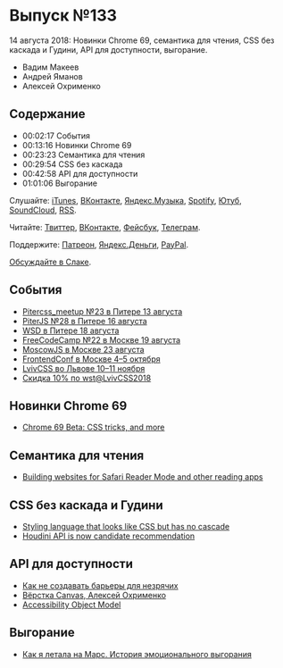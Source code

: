 # Выпуск №133

14 августа 2018: Новинки Chrome 69, семантика для чтения, CSS без каскада и Гудини, API для доступности, выгорание.

- Вадим Макеев
- Андрей Яманов
- Алексей Охрименко

## Содержание

- 00:02:17 События
- 00:13:16 Новинки Chrome 69
- 00:23:23 Семантика для чтения
- 00:29:54 CSS без каскада
- 00:42:58 API для доступности
- 01:01:06 Выгорание

Слушайте: [iTunes](https://itunes.apple.com/podcast/id1080500016), [ВКонтакте](https://vk.com/podcasts-32017543), [Яндекс.Музыка](https://music.yandex.ru/album/6245956), [Spotify](https://open.spotify.com/show/3rzAcADjpBpXt73L0epTjV), [Ютуб](https://www.youtube.com/playlist?list=PLMBnwIwFEFHcwuevhsNXkFTcadeX5R1Go), [SoundCloud](https://soundcloud.com/web-standards), [RSS](https://web-standards.ru/podcast/feed/).

Читайте: [Твиттер](https://twitter.com/webstandards_ru), [ВКонтакте](https://vk.com/webstandards_ru), [Фейсбук](https://www.facebook.com/webstandardsru), [Телеграм](https://t.me/webstandards_ru).

Поддержите: [Патреон](https://www.patreon.com/webstandards_ru), [Яндекс.Деньги](https://money.yandex.ru/to/41001119329753), [PayPal](https://www.paypal.me/pepelsbey).

[Обсуждайте в Слаке](http://slack.web-standards.ru/).

## События

- [Pitercss_meetup №23 в Питере 13 августа](https://medium.com/pitercss-meetup/pitercss-meetup-23-a69ff41683a4)
- [PiterJS №28 в Питере 16 августа](https://medium.com/piterjs/piterjs28-ac927334e7b4)
- [WSD в Питере 18 августа](https://wsd.events/2018/08/18/)
- [FreeCodeCamp №22 в Москве 19 августа](https://events.yandex.ru/events/yagosti/19-aug-2018/)
- [MoscowJS в Москве 23 августа](https://www.moscowjs.ru/)
- [FrontendConf в Москве 4–5 октября](http://frontendconf.ru/moscow/2018)
- [LvivCSS во Львове 10–11 ноября](https://www.facebook.com/events/793560460837495/)
- [Скидка 10% по wst@LvivCSS2018](https://2event.com/events/1466074)

## Новинки Chrome 69

- [Chrome 69 Beta: CSS tricks, and more](https://blog.chromium.org/2018/08/chrome-69-beta-av1-video-decoder-css.html)

## Семантика для чтения

- [Building websites for Safari Reader Mode and other reading apps](https://medium.com/p/1562913c86c9)

## CSS без каскада и Гудини

- [Styling language that looks like CSS but has no cascade](https://twitter.com/TheLarkInn/status/1025525546896084992)
- [Houdini API is now candidate recommendation](https://www.w3.org/TR/2018/CR-css-paint-api-1-20180809/)

## API для доступности

- [Как не создавать барьеры для незрячих](https://youtu.be/nWJpA5MQx7s)
- [Вёрстка Canvas, Алексей Охрименко](https://youtu.be/TxNfcvT9sAg)
- [Accessibility Object Model](https://wicg.github.io/aom/spec/#computed-accessibility-tree)

## Выгорание

- [Как я летала на Марс. История эмоционального выгорания](https://askd.livejournal.com/127949.html)

